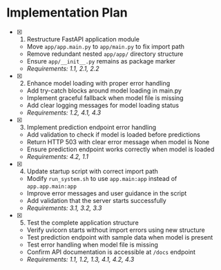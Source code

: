 # Implementation Plan

- [x] 1. Restructure FastAPI application module

  - Move `app/app.main.py` to `app/main.py` to fix import path
  - Remove redundant nested `app/app/` directory structure
  - Ensure `app/__init__.py` remains as package marker
  - _Requirements: 1.1, 2.1, 2.2_

- [x] 2. Enhance model loading with proper error handling

  - Add try-catch blocks around model loading in main.py
  - Implement graceful fallback when model file is missing
  - Add clear logging messages for model loading status
  - _Requirements: 1.2, 4.1, 4.3_

- [x] 3. Implement prediction endpoint error handling

  - Add validation to check if model is loaded before predictions
  - Return HTTP 503 with clear error message when model is None
  - Ensure prediction endpoint works correctly when model is loaded
  - _Requirements: 4.2, 1.1_

- [x] 4. Update startup script with correct import path

  - Modify `run_system.sh` to use `app.main:app` instead of `app.app.main:app`
  - Improve error messages and user guidance in the script
  - Add validation that the server starts successfully
  - _Requirements: 3.1, 3.2, 3.3_

- [x] 5. Test the complete application structure
  - Verify uvicorn starts without import errors using new structure
  - Test prediction endpoint with sample data when model is present
  - Test error handling when model file is missing
  - Confirm API documentation is accessible at `/docs` endpoint
  - _Requirements: 1.1, 1.2, 1.3, 4.1, 4.2, 4.3_
